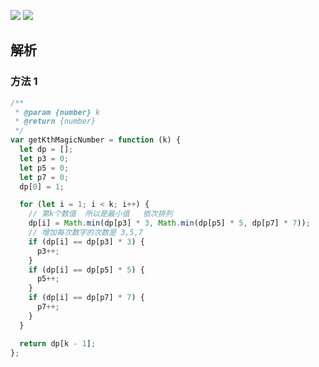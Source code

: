 ![](https://output66.oss-cn-beijing.aliyuncs.com/img/20220222190547.png)
![](https://output66.oss-cn-beijing.aliyuncs.com/img/20220222190619.png)

## 解析

### 方法 1

```js
/**
 * @param {number} k
 * @return {number}
 */
var getKthMagicNumber = function (k) {
  let dp = [];
  let p3 = 0;
  let p5 = 0;
  let p7 = 0;
  dp[0] = 1;

  for (let i = 1; i < k; i++) {
    // 第k个数值  所以是最小值   依次排列
    dp[i] = Math.min(dp[p3] * 3, Math.min(dp[p5] * 5, dp[p7] * 7));
    // 增加每次数字的次数是 3,5,7
    if (dp[i] == dp[p3] * 3) {
      p3++;
    }
    if (dp[i] == dp[p5] * 5) {
      p5++;
    }
    if (dp[i] == dp[p7] * 7) {
      p7++;
    }
  }

  return dp[k - 1];
};
```
